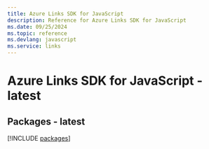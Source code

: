 ```yaml
---
title: Azure Links SDK for JavaScript
description: Reference for Azure Links SDK for JavaScript
ms.date: 09/25/2024
ms.topic: reference
ms.devlang: javascript
ms.service: links
---
```

# Azure Links SDK for JavaScript - latest
## Packages - latest
[!INCLUDE [packages](links-index.md)]